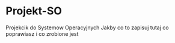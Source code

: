 # Projekt-SO
Projekcik do Systemow Operacyjnych
Jakby co to zapisuj tutaj co poprawiasz i co zrobione jest